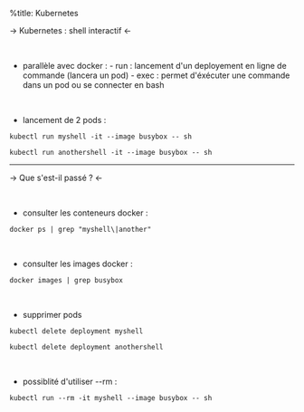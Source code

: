 %title: Kubernetes 


-> Kubernetes : shell interactif <-


<br>


* parallèle avec docker : 
		- run : lancement d'un deployement en ligne de commande (lancera un pod)
		- exec : permet d'éxécuter une commande dans un pod ou se connecter en bash

<br>

* lancement de 2 pods :

```
kubectl run myshell -it --image busybox -- sh

kubectl run anothershell -it --image busybox -- sh
```
-----------------------------------------------------------------------------------------------

-> Que s'est-il passé ? <-


<br>

* consulter les conteneurs docker :

```
docker ps | grep "myshell\|another"
```

<br>

* consulter les images docker :

```
docker images | grep busybox
```

<br>

* supprimer pods

```
kubectl delete deployment myshell

kubectl delete deployment anothershell
```

<br>

* possiblité d'utiliser --rm :

```
kubectl run --rm -it myshell --image busybox -- sh
```


